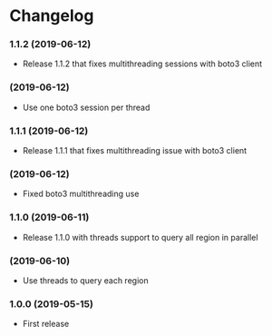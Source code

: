 # Changelog

### 1.1.2 (2019-06-12)
- Release 1.1.2 that fixes multithreading sessions with boto3 client

### (2019-06-12)
- Use one boto3 session per thread

### 1.1.1 (2019-06-12)
- Release 1.1.1 that fixes multithreading issue with boto3 client

### (2019-06-12)
- Fixed boto3 multithreading use

### 1.1.0 (2019-06-11)
- Release 1.1.0 with threads support to query all region in parallel

### (2019-06-10)
- Use threads to query each region

### 1.0.0 (2019-05-15)
- First release
